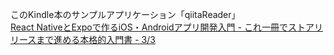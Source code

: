 このKindle本のサンプルアプリケーション「qiitaReader」
[](https://github.com/atomyah/reactnative_practice3/blob/master/syoseki.jpg)
<br>
<a target="_blank" href="https://www.amazon.co.jp/gp/product/B07L9BQ9K6/ref=as_li_tl?ie=UTF8&camp=247&creative=1211&creativeASIN=B07L9BQ9K6&linkCode=as2&tag=kokkahasan-22&linkId=5f934700691b0630c68dbe7cba1cb9fb">React NativeとExpoで作るiOS・Androidアプリ開発入門 - これ一冊でストアリリースまで進める本格的入門書 - 3/3</a><img src="//ir-jp.amazon-adsystem.com/e/ir?t=kokkahasan-22&l=am2&o=9&a=B07L9BQ9K6" width="1" height="1" border="0" alt="" style="border:none !important; margin:0px !important;" />
